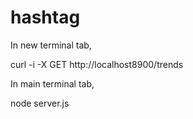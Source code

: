 hashtag
=======

In new terminal tab, 

curl -i -X GET http://localhost8900/trends

In main terminal tab, 

node server.js
